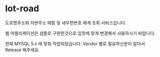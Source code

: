 # lot-road
도로명주소와 지번주소 매핑 및 새우편번호 체계 조회 서비스입니다.

웹 어플리케이션은 샘플로 구현한것으로 입맛에 맞게 변경해서 사용하시기 바랍니다.

현재 MYSQL 5.x 에 맞춰 작업되었습니다. Vendor 별로 필요하신분이 알아서 Release 해주세요.
